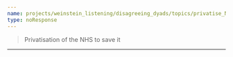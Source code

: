 ```yaml
---
name: projects/weinstein_listening/disagreeing_dyads/topics/privatise_NHS_discussion_discussion.md
type: noResponse
---
```


> Privatisation of the NHS to save it

---
